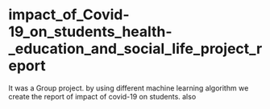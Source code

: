# impact_of_Covid-19_on_students_health-_education_and_social_life_project_report
It was a Group project. by using different machine learning algorithm we create the report of impact of covid-19 on students. also 
